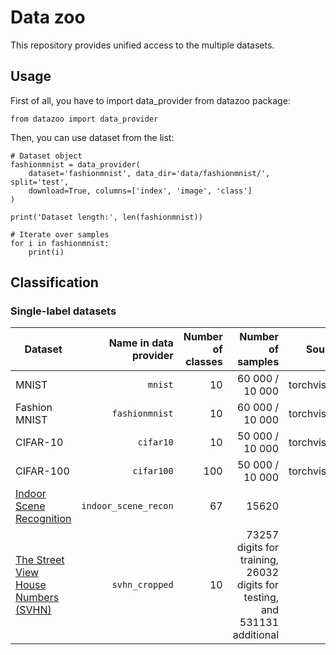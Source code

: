 # Data zoo

This repository provides unified access to the multiple datasets.

## Usage

First of all, you have to import data_provider from datazoo package:

```
from datazoo import data_provider
```

Then, you can use dataset from the list:

```
# Dataset object
fashionmnist = data_provider(
	dataset='fashionmnist',	data_dir='data/fashionmnist/', split='test',
	download=True, columns=['index', 'image', 'class']
)

print('Dataset length:', len(fashionmnist))

# Iterate over samples
for i in fashionmnist:
    print(i) 
```

## Classification

### Single-label datasets

| Dataset | Name in data provider | Number of classes | Number of samples | Source | Auto downloading |
| --- | ---: | ---: | ---: | ---: | ---: |
| MNIST | `mnist` | 10 | 60 000 / 10 000 | torchvision | Yes |
| Fashion MNIST | `fashionmnist`| 10 | 60 000 / 10 000 | torchvision | Yes |
| CIFAR-10 | `cifar10` | 10 | 50 000 / 10 000 | torchvision | Yes |
| CIFAR-100 | `cifar100` | 100 | 50 000 / 10 000 | torchvision | Yes |
| [Indoor Scene Recognition](http://web.mit.edu/torralba/www/indoor.html) | `indoor_scene_recon` | 67 | 15620 | -- | Yes |
| [The Street View House Numbers (SVHN)](http://ufldl.stanford.edu/housenumbers/) | `svhn_cropped` | 10 | 73257 digits for training, 26032 digits for testing, and 531131 additional | -- | Yes |


<!-- ### Multiple labels datasets -->
<!-- 
## Segmentation

| Dataset | Number of classes | Number of samples | Description | Source |
| --- | ---: | ---: | ---: | ---: |
| ADE20k | 10 | 60 000 / 10 000 | General-purpose scene parsing | torchvision | -->